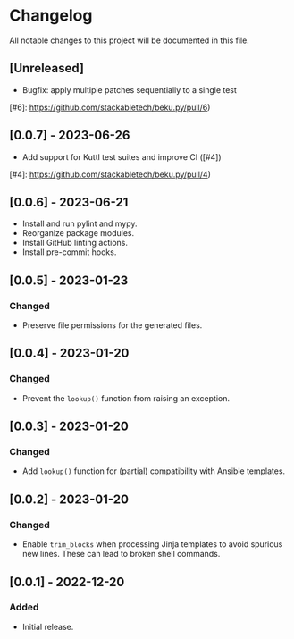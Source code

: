 # Changelog

All notable changes to this project will be documented in this file.

## [Unreleased]

- Bugfix: apply multiple patches sequentially to a single test

[#6]: https://github.com/stackabletech/beku.py/pull/6)

## [0.0.7] - 2023-06-26

- Add support for Kuttl test suites and improve CI ([#4])

[#4]: https://github.com/stackabletech/beku.py/pull/4)

## [0.0.6] - 2023-06-21

- Install and run pylint and mypy.
- Reorganize package modules.
- Install GitHub linting actions.
- Install pre-commit hooks.

## [0.0.5] - 2023-01-23

### Changed

- Preserve file permissions for the generated files.

## [0.0.4] - 2023-01-20

### Changed

- Prevent the `lookup()` function from raising an exception.

## [0.0.3] - 2023-01-20

### Changed

- Add `lookup()` function for (partial) compatibility with Ansible templates.

## [0.0.2] - 2023-01-20

### Changed

- Enable `trim_blocks` when processing Jinja templates to avoid spurious new lines. These can lead to broken shell
  commands.

## [0.0.1] - 2022-12-20

### Added

- Initial release.
